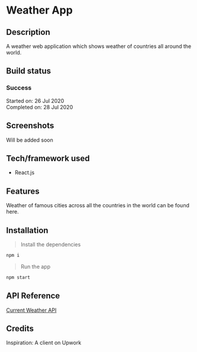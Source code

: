 # Weather App

## Description
A weather web application which shows weather of countries all around the world.

## Build status
### Success
Started on: 26 Jul 2020 <br>
Completed on: 28 Jul 2020 <br>


## Screenshots
Will be added soon

## Tech/framework used
- React.js

## Features
Weather of famous cities across all the countries in the world can be found here.

## Installation
> Install the dependencies
```bash
npm i
```

> Run the app
```bash
npm start
```

## API Reference
[Current Weather API](https://openweathermap.org/current)

## Credits
Inspiration: A client on Upwork

